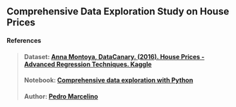 ## Comprehensive Data Exploration Study on House Prices

#### References
> #### Dataset: [Anna Montoya, DataCanary. (2016). House Prices - Advanced Regression Techniques. Kaggle](https://kaggle.com/competitions/house-prices-advanced-regression-techniques)
> #### Notebook: [Comprehensive data exploration with Python](https://www.kaggle.com/code/pmarcelino/comprehensive-data-exploration-with-python) 
> #### Author: [Pedro Marcelino](https://www.kaggle.com/pmarcelino)
